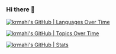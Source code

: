 ### Hi there 👋

<!--
**krmahi/krmahi** is a ✨ _special_ ✨ repository because its `README.md` (this file) appears on your GitHub profile.

Here are some ideas to get you started:

- 🔭 I’m currently working on ...
- 🌱 I’m currently learning ...
- 👯 I’m looking to collaborate on ...
- 🤔 I’m looking for help with ...
- 💬 Ask me about ...
- 📫 How to reach me: ...
- 😄 Pronouns: ...
- ⚡ Fun fact: ...
-->



[![krmahi's GitHub | Languages Over Time](https://stats.quine.sh/krmahi/languages-over-time?theme=light)](https://quine.sh)

[![krmahi's GitHub | Topics Over Time](https://stats.quine.sh/krmahi/topics-over-time?theme=light)](https://quine.sh)

[![krmahi's GitHub | Stats](https://stats.quine.sh/krmahi/github?theme=light)](https://quine.sh)
